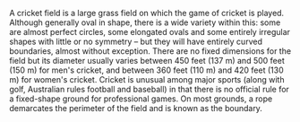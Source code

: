A cricket field is a large grass field on which the game of cricket is played. Although generally oval in shape, there is a wide variety within this: some are almost perfect circles, some elongated ovals and some entirely irregular shapes with little or no symmetry – but they will have entirely curved boundaries, almost without exception. There are no fixed dimensions for the field but its diameter usually varies between 450 feet (137 m) and 500 feet (150 m) for men's cricket, and between 360 feet (110 m) and 420 feet (130 m) for women's cricket. Cricket is unusual among major sports (along with golf, Australian rules football and baseball) in that there is no official rule for a fixed-shape ground for professional games. On most grounds, a rope demarcates the perimeter of the field and is known as the boundary.